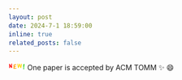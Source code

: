 ```yaml
---
layout: post
date: 2024-7-1 18:59:00
inline: true
related_posts: false
---
```


![news](/assets/img/new.gif) One paper is accepted by ACM TOMM :sparkles: :smile:

